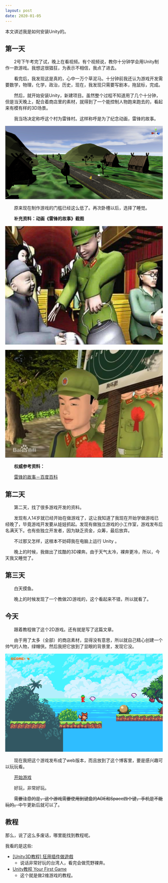 ```yaml
---
layout: post
date: 2020-01-05
---
```




本文讲述我是如何安装Unity的。



## 第一天

　　2号下午考完了试，晚上在看视频。有个视频说，教你十分钟学会用Unity制作一款游戏。我想这很猖狂，为表示不相信，我点了进去。

　　看完后，我发现这是真的，心中一万个草泥马。十分钟前我还认为游戏开发需要数学，物理，化学，政治，历史，现在，我发现只需要写剧本，拖鼠标，完成。

　　然后，就开始安装Unity，新建项目。虽然整个过程不知道用了几个十分钟，但是当天晚上，配合着商店里的素材，就得到了一个能控制人物跑来跑去的，看起来有模有样的3D场景。



　　我当场决定称呼这个村为雷锋村。这样称呼是为了纪念动画，雷锋的故事。

![1578229452564](/assets/1578229452564.png)

　　原来现在制作游戏的门槛已经这么低了。再次卧槽以后，选择了睡觉。



　　**补充资料：动画《雷锋的故事》截图**

![1578229707143](/assets/1578229707143.png)

![1578229851893](/assets/1578229851893.png)

　　**权威参考资料：**

　　[雷锋的故事－百度百科](https://baike.baidu.com/item/雷锋的故事/3396711)





## 第二天



　　第二天，找了很多游戏开发的资料。

　　发现有人14岁就已经开始在做游戏了，这让我知道了我现在开始学做游戏已经晚了，毕竟游戏开发要从娃娃抓起。发现有做独立游戏的小工作室，游戏发布后名满天下。也有些独立开发者，因为缺乏资金，众筹，最后放弃。

　　不过那又怎样，这根本不妨碍我在电脑上运行 Unity 。

　　晚上的时候，我做出了炫酷的3D裸奔。由于天气太冷，裸奔更冷，所以，今天我又睡觉了。



## 第三天

　　白天摸鱼。

　　晚上的时候发现了一个教做2D游戏的，这个看起来不错，所以就看了。



## 今天

　　跟着教程做了这个2D游戏。还有就是写了这篇文章。

　　由于用了太多（全部）的商店素材，显得没有意思，所以就自己精心创建一个帅气的人物，绿帽侠。然后我把它放到了显眼的背景里，发现它没。

![1578228360276](/assets/1578228360276.png)

　　现在我把这个游戏发布成了web版本，而且放到了这个博客里，要是感兴趣可以玩玩看。

　　[开始游戏](/app/sunnyland)

　　好玩，非常好玩。

　　<del>需要注意的是，这个游戏需要使用到键盘的ADE和Space四个键，手机是不能玩的。</del>中午更新后就可以了。



## 教程

那么，说了这么多废话，哪里能找到教程呢。

我看的是这些:

- [[Unity3D教程] 狂用插件做遊戲](https://www.youtube.com/watch?v=ac9uTSYnpLw)
  - 说话非常好玩的台湾人，看完会做荒野裸奔。
- [Unity教程 Your First Game](https://space.bilibili.com/370283072/channel/detail?cid=85776)
  - 这个就是做2维游戏的教程。

